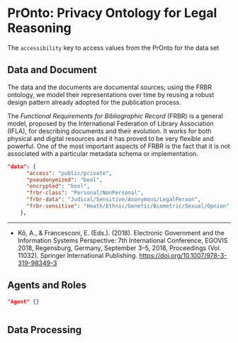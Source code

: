 # PrOnto: Privacy Ontology for Legal Reasoning #

The `accessibility` key to access values from the PrOnto for the data set


## Data and Document ##

The data and the documents are documental sources; using the FRBR ontology, we model their representations over time by reusing a robust design pattern already adopted for the publication process.

The _Functional Requirements for Bibliographic Record_ (FRBR) is a general model, proposed by the International Federation of Library Association (IFLA), for describing documents and their evolution. It works for both physical and digital resources and it has proved to be very flexible and powerful. One of the most important aspects of FRBR is the fact that it is not associated with a particular metadata schema or implementation.


```json
"data": {
      "access": "public/private",
      "pseudonymized": "bool",
      "encrypted": "bool",
      "frbr-class": "Personal/NonPersonal",
      "frbr-data": "Judical/Sensitive/Anonymous/LegalPerson",
      "frbr-sensitive": "Heath/Ethnic/Genetic/Biometric/Sexual/Opnion"
    },
```

---

* Kő, A., & Francesconi, E. (Eds.). (2018). Electronic Government and the Information Systems Perspective: 7th International Conference, EGOVIS 2018, Regensburg, Germany, September 3–5, 2018, Proceedings (Vol. 11032). Springer International Publishing. https://doi.org/10.1007/978-3-319-98349-3

## Agents and Roles ##

```json
"Agent" {}



```



## Data Processing ##
